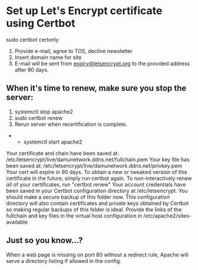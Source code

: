 # Set up Let's Encrypt certificate using Certbot

sudo certbot certonly
1.  Provide e-mail, agree to TOS, decline newsletter
1.  Insert domain name for site
1.  E-mail will be sent from expiry@letsencrypt.org to the provided address after 90 days.
  

## When it's time to renew, make sure you stop the server: 
1.  systemctl stop apache2
1.  sudo certbot renew
1.  Rerun server when recertification is complete.
- - systemctl start apache2

Your certificate and chain have been saved at:
   /etc/letsencrypt/live/damunetwork.ddns.net/fullchain.pem
Your key file has been saved at:
   /etc/letsencrypt/live/damunetwork.ddns.net/privkey.pem
Your cert will expire in 90 days. To obtain a new or tweaked
   version of this certificate in the future, simply run certbot
   again. To non-interactively renew *all* of your certificates, run
   "certbot renew"
Your account credentials have been saved in your Certbot
   configuration directory at /etc/letsencrypt. You should make a
   secure backup of this folder now. This configuration directory will
   also contain certificates and private keys obtained by Certbot so
   making regular backups of this folder is ideal.
Provide the links of the fullchain and key files in the virtual host configuration in /etc/apache2/sites-available

## Just so you know...?

  When a web page is missing on port 80 without a redirect rule, Apache will serve a directory listing if allowed in the config.
